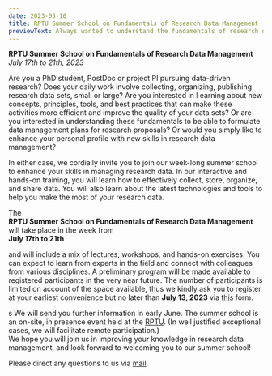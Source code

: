 ```yaml
---
date: 2023-05-10
title: RPTU Summer School on Fundamentals of Research Data Management
previewText: Always wanted to understand the fundamentals of research data management? Join us for our Summer School the week of July 17th to 21th, 2023...
---
```

**RPTU Summer School on Fundamentals of Research Data Management**  
*July 17th to 21th, 2023*

Are you a PhD student, PostDoc or project PI pursuing data-driven research? Does your daily work involve collecting, organizing, publishing research data sets, small or large? Are you interested in l earning about new concepts, principles, tools, and best practices that can make these activities more efficient and improve the quality of your data sets? Or are you interested in understanding these fundamentals to be able to formulate data management plans for research proposals? Or would you simply like to enhance your personal profile with new skills in research data management?

In either case, we cordially invite you to join our week-long summer school to enhance your skills in managing research data. In our interactive and hands-on training, you will learn how to effectively collect, store, organize, and share data. You will also learn about the latest technologies and tools to help you make the most of your research data.

The  
**RPTU Summer School on Fundamentals of Research Data Management**  
will take place in the week from  
**July 17th to 21th**  

and will include a mix of lectures, workshops, and hands-on exercises. You can expect to learn from experts in the field and connect with colleagues from various disciplines. A preliminary program will be made available to registered participants in the very near future. The number of participants is limited on account of the space available, thus we kindly ask you to register at your earliest convenience but no later than **July 13, 2023** via [this](https://forms.office.com/e/SpERRjQGSv) form.

s
We will send you further information in early June.
The summer school is an on-site, in presence event held at the [RPTU](https://rptu.de/). (In well justified exceptional cases, we will facilitate remote participation.)  
We hope you will join us in improving your knowledge in research data management, and look forward to welcoming you to our summer school!

Please direct any questions to us via 
<a href="javascript:location='mailto:\u0069\u006e\u0066\u006f\u0040\u006e\u0066\u0064\u0069\u0034\u0070\u006c\u0061\u006e\u0074\u0073\u002e\u006f\u0072\u0067';void 0">mail</a>.



